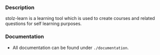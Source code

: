 ### Description

stolz-learn is a learning tool which is used to create courses and related questions for self learning purposes.

### Documentation

- All documentation can be found under `./documentation`.